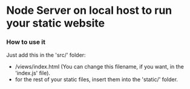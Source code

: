 # Node Server on local host to run your static website

### How to use it
Just add this in the 'src/' folder:

- /views/index.html (You can change this filename, if you want, in the 'index.js' file).
- for the rest of your static files, insert them into the 'static/' folder.
